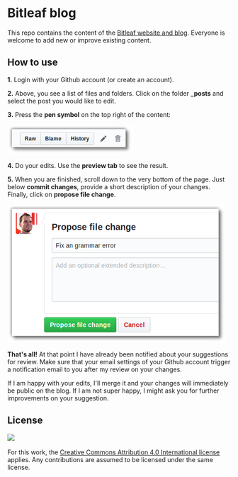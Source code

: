# Bitleaf blog

This repo contains the content of the [Bitleaf website and blog](https://bitleaf.de/blog). Everyone is welcome to add new or improve existing content. 


How to use
-----

  **1.** Login with your Github account (or create an account).

  **2.** Above, you see a list of files and folders. Click on the folder **_posts** and select the post you would like to edit.
  
  **3.** Press the **pen symbol** on the top right of the content:

  ![](edit-button.png)

  **4.** Do your edits. Use the **preview tab** to see the result.
  
  **5.** When you are finished, scroll down to the very bottom of the page. Just below **commit changes**, provide a short description of your changes. Finally, click on **propose file change**.

  ![](propose-file-change.png)

**That's all!** At that point I have already been notified about your suggestions for review. Make sure that your email settings of your Github account trigger a notification email to you after my review on your changes.

If I am happy with your edits, I'll merge it and your changes will immediately be public on the blog. If I am not super happy, I might  ask you for further improvements on your suggestion.


License
------
<img src="https://upload.wikimedia.org/wikipedia/commons/archive/a/a3/20101104143110%21Cc.logo.circle.svg" width="38"  />

For this work, the [Creative Commons Attribution 4.0 International license](https://creativecommons.org/licenses/by/4.0/) applies. Any contributions are assumed to be licensed under the same license.


